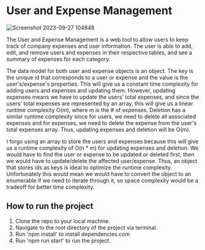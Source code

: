 # User and Expense Management

![Screenshot 2023-09-27 104848](https://github.com/VoChrisK/expense_management/assets/35851799/45cb9fcc-3187-4397-bd15-893004f1e205)

The User and Expense Management is a web tool to allow users to keep track of company expenses and user information. The user is able to add, edit, and remove users and expenses in their respective tables, and see a summary of expenses for each category.

The data model for both user and expense objects is an object. The key is the unique id that corresponds to a user or expense and the value is the user's/expense's properties. This will give us a constant time complexity for adding users and expenses and updating them. However, updating expenses means we have to update the users' total expenses, and since the users' total expenses are represented by an array, this will give us a linear runtime complexity O(m), where m is the # of expenses. Deletion has a similar runtime complexity since for users, we need to delete all associated expenses and for expenses, we need to delete the expense from the user's total expenses array. Thus, updating expenses and deletion will be O(m).

I forgo using an array to store the users and expenses because this will give us a runtime complexity of O(n * m) for updating expenses and deletion. We would have to find the user or expense to be updated or deleted first, then we would have to update/delete the affected user/expense. Thus, an object that stores ids as keys is ideal to optimize the runtime complexity. Unfortunately this would mean we would have to convert the object to an enumerable if we need to iterate through it, so space complexity would be a tradeoff for better time complexity.

## How to run the project

1) Clone the repo to your local machine.
2) Navigate to the root directory of the project via terminal.
3) Run 'npm install' to install dependencies.com
4) Run 'npm run start' to run the project.
